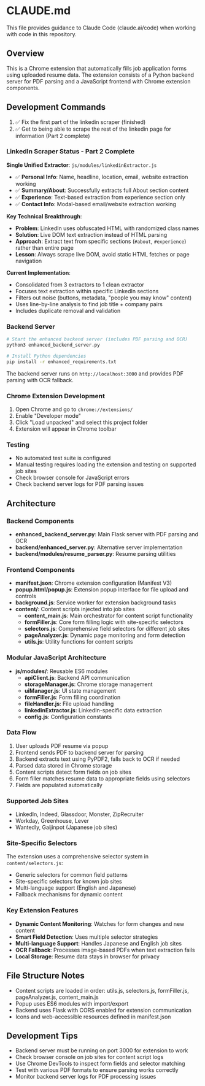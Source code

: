 # CLAUDE.md

This file provides guidance to Claude Code (claude.ai/code) when working with code in this repository.

## Overview

This is a Chrome extension that automatically fills job application forms using uploaded resume data. The extension consists of a Python backend server for PDF parsing and a JavaScript frontend with Chrome extension components.

## Development Commands
1. ✅ Fix the first part of the linkedin scraper (finished)
2. ✅ Get to being able to scrape the rest of the linkedin page for information (Part 2 complete)

### LinkedIn Scraper Status - Part 2 Complete
**Single Unified Extractor**: `js/modules/linkedinExtractor.js`
- ✅ **Personal Info**: Name, headline, location, email, website extraction working
- ✅ **Summary/About**: Successfully extracts full About section content  
- ✅ **Experience**: Text-based extraction from experience section only
- ✅ **Contact Info**: Modal-based email/website extraction working

**Key Technical Breakthrough**:
- **Problem**: LinkedIn uses obfuscated HTML with randomized class names
- **Solution**: Live DOM text extraction instead of HTML parsing
- **Approach**: Extract text from specific sections (`#about`, `#experience`) rather than entire page
- **Lesson**: Always scrape live DOM, avoid static HTML fetches or page navigation

**Current Implementation**:
- Consolidated from 3 extractors to 1 clean extractor
- Focuses text extraction within specific LinkedIn sections
- Filters out noise (buttons, metadata, "people you may know" content)
- Uses line-by-line analysis to find job title + company pairs
- Includes duplicate removal and validation

### Backend Server
```bash
# Start the enhanced backend server (includes PDF parsing and OCR)
python3 enhanced_backend_server.py

# Install Python dependencies
pip install -r enhanced_requirements.txt
```

The backend server runs on `http://localhost:3000` and provides PDF parsing with OCR fallback.

### Chrome Extension Development
1. Open Chrome and go to `chrome://extensions/`
2. Enable "Developer mode"
3. Click "Load unpacked" and select this project folder
4. Extension will appear in Chrome toolbar

### Testing
- No automated test suite is configured
- Manual testing requires loading the extension and testing on supported job sites
- Check browser console for JavaScript errors
- Check backend server logs for PDF parsing issues

## Architecture

### Backend Components
- **enhanced_backend_server.py**: Main Flask server with PDF parsing and OCR
- **backend/enhanced_server.py**: Alternative server implementation
- **backend/modules/resume_parser.py**: Resume parsing utilities

### Frontend Components
- **manifest.json**: Chrome extension configuration (Manifest V3)
- **popup.html/popup.js**: Extension popup interface for file upload and controls
- **background.js**: Service worker for extension background tasks
- **content/**: Content scripts injected into job sites
  - **content_main.js**: Main orchestrator for content script functionality
  - **formFiller.js**: Core form filling logic with site-specific selectors
  - **selectors.js**: Comprehensive field selectors for different job sites
  - **pageAnalyzer.js**: Dynamic page monitoring and form detection
  - **utils.js**: Utility functions for content scripts

### Modular JavaScript Architecture
- **js/modules/**: Reusable ES6 modules
  - **apiClient.js**: Backend API communication
  - **storageManager.js**: Chrome storage management
  - **uiManager.js**: UI state management
  - **formFiller.js**: Form filling coordination
  - **fileHandler.js**: File upload handling
  - **linkedinExtractor.js**: LinkedIn-specific data extraction
  - **config.js**: Configuration constants

### Data Flow
1. User uploads PDF resume via popup
2. Frontend sends PDF to backend server for parsing
3. Backend extracts text using PyPDF2, falls back to OCR if needed
4. Parsed data stored in Chrome storage
5. Content scripts detect form fields on job sites
6. Form filler matches resume data to appropriate fields using selectors
7. Fields are populated automatically

### Supported Job Sites
- LinkedIn, Indeed, Glassdoor, Monster, ZipRecruiter
- Workday, Greenhouse, Lever
- Wantedly, Gaijinpot (Japanese job sites)

### Site-Specific Selectors
The extension uses a comprehensive selector system in `content/selectors.js`:
- Generic selectors for common field patterns
- Site-specific selectors for known job sites
- Multi-language support (English and Japanese)
- Fallback mechanisms for dynamic content

### Key Extension Features
- **Dynamic Content Monitoring**: Watches for form changes and new content
- **Smart Field Detection**: Uses multiple selector strategies
- **Multi-language Support**: Handles Japanese and English job sites
- **OCR Fallback**: Processes image-based PDFs when text extraction fails
- **Local Storage**: Resume data stays in browser for privacy

## File Structure Notes
- Content scripts are loaded in order: utils.js, selectors.js, formFiller.js, pageAnalyzer.js, content_main.js
- Popup uses ES6 modules with import/export
- Backend uses Flask with CORS enabled for extension communication
- Icons and web-accessible resources defined in manifest.json

## Development Tips
- Backend server must be running on port 3000 for extension to work
- Check browser console on job sites for content script logs
- Use Chrome DevTools to inspect form fields and selector matching
- Test with various PDF formats to ensure parsing works correctly
- Monitor backend server logs for PDF processing issues
